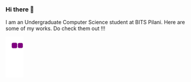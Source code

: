 ### Hi there 👋
I am an Undergraduate Computer Science student at BITS Pilani. Here are some of my works. Do check them out !!!

[![snake gif](https://github.com/bPratyush/bPratyush/blob/output/github-contribution-grid-snake.gif)](https://github.com/bPratyush/bPratyush/blob/output/github-contribution-grid-snake.gif)
<!--
**bPratyush/bPratyush** is a ✨ _special_ ✨ repository because its `README.md` (this file) appears on your GitHub profile.

Here are some ideas to get you started:

- 🔭 I’m currently working on ...
- 🌱 I’m currently learning ...
- 👯 I’m looking to collaborate on ...
- 🤔 I’m looking for help with ...
- 💬 Ask me about ...
- 📫 How to reach me: ...
- 😄 Pronouns: ...
- ⚡ Fun fact: ...
-->
